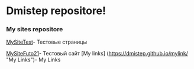 

# Dmistep repositore!
### My sites repositore

[MySiteTest](https://dmistep.github.io/MySiteTest/ "Test Sites")- Тестовые страницы

[MySiteFuto21](https://dmistep.github.io/auto21/ "Test Sites")- Тестовый сайт
[My links] (https://dmistep.github.io/mylink/ "My Links")- My Links
